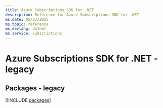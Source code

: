 ```yaml
---
title: Azure Subscriptions SDK for .NET
description: Reference for Azure Subscriptions SDK for .NET
ms.date: 05/23/2025
ms.topic: reference
ms.devlang: dotnet
ms.service: subscriptions
---
```

# Azure Subscriptions SDK for .NET - legacy
## Packages - legacy
[!INCLUDE [packages](subscriptions-index.md)]